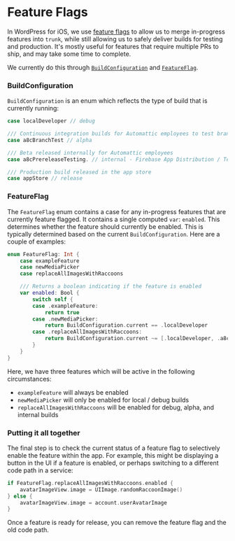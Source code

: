 # Feature Flags

In WordPress for iOS, we use [feature flags](https://martinfowler.com/articles/feature-toggles.html) to allow us to merge in-progress features into `trunk`, while still allowing us to safely deliver builds for testing and production. It's mostly useful for features that require multiple PRs to ship, and may take some time to complete.

We currently do this through [`BuildConfiguration`](https://github.com/wordpress-mobile/WordPress-iOS/blob/trunk/WordPress/Classes/Utility/BuildInformation/BuildConfiguration.swift) and [`FeatureFlag`](https://github.com/wordpress-mobile/WordPress-iOS/blob/trunk/WordPress/Classes/Utility/BuildInformation/FeatureFlag.swift).

### BuildConfiguration

`BuildConfiguration` is an enum which reflects the type of build that is currently running:

```swift
case localDeveloper // debug

/// Continuous integration builds for Automattic employees to test branches & PRs
case a8cBranchTest // alpha

/// Beta released internally for Automattic employees
case a8cPrereleaseTesting. // internal - Firebase App Distribution / TestFlight

/// Production build released in the app store
case appStore // release
```

### FeatureFlag

The `FeatureFlag` enum contains a case for any in-progress features that are currently feature flagged. It contains a single computed `var`: `enabled`. This determines whether the feature should currently be enabled. This is typically determined based on the current `BuildConfiguration`. Here are a couple of examples:

```swift
enum FeatureFlag: Int {
    case exampleFeature
    case newMediaPicker
    case replaceAllImagesWithRaccoons

    /// Returns a boolean indicating if the feature is enabled
    var enabled: Bool {
        switch self {
        case .exampleFeature:
            return true
        case .newMediaPicker:
            return BuildConfiguration.current == .localDeveloper
        case .replaceAllImagesWithRaccoons:
            return BuildConfiguration.current ~= [.localDeveloper, .a8cBranchTest, .a8cPrereleaseTesting]
        }
    }
}
```

Here, we have three features which will be active in the following circumstances:

* `exampleFeature` will always be enabled
* `newMediaPicker` will only be enabled for local / debug builds
* `replaceAllImagesWithRaccoons` will be enabled for debug, alpha, and internal builds

### Putting it all together

The final step is to check the current status of a feature flag to selectively enable the feature within the app. For example, this might be displaying a button in the UI if a feature is enabled, or perhaps switching to a different code path in a service:

```swift
if FeatureFlag.replaceAllImagesWithRaccoons.enabled {
    avatarImageView.image = UIImage.randomRaccoonImage()
} else {
    avatarImageView.image = account.userAvatarImage
}
```

Once a feature is ready for release, you can remove the feature flag and the old code path.
